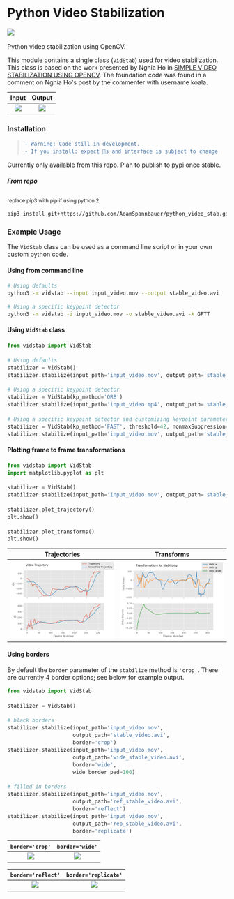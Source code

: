 # Python Video Stabilization

![](https://img.shields.io/badge/STATUS-UNSTABLE%20(in%20development)-red.svg)

 Python video stabilization using OpenCV. 
 
 This module contains a single class (`VidStab`) used for video stabilization. This class is based on the work presented by Nghia Ho in [SIMPLE VIDEO STABILIZATION USING OPENCV](http://nghiaho.com/?p=2093). The foundation code was found in a comment on Nghia Ho's post by the commenter with username koala.
 
 Input                     |  Output
:-------------------------------:|:-------------------------:
![](readme/input_ostrich.gif)  |  ![](readme/stable_ostrich.gif)
 
### Installation

> ```diff
> - Warning: Code still in development. 
> - If you install: expect 🐛s and interface is subject to change
> ```

Currently only available from this repo.  Plan to publish to pypi once stable.

##### From repo

<sub>replace pip3 with pip if using python 2</sub>

```bash
pip3 install git+https://github.com/AdamSpannbauer/python_video_stab.git
```

### Example Usage

The `VidStab` class can be used as a command line script or in your own custom python code.

#### Using from command line

```bash
# Using defaults
python3 -m vidstab --input input_video.mov --output stable_video.avi
```

```bash
# Using a specific keypoint detector
python3 -m vidstab -i input_video.mov -o stable_video.avi -k GFTT
```

#### Using `VidStab` class

```python
from vidstab import VidStab

# Using defaults
stabilizer = VidStab()
stabilizer.stabilize(input_path='input_video.mov', output_path='stable_video.avi')

# Using a specific keypoint detector
stabilizer = VidStab(kp_method='ORB')
stabilizer.stabilize(input_path='input_video.mp4', output_path='stable_video.avi')

# Using a specific keypoint detector and customizing keypoint parameters
stabilizer = VidStab(kp_method='FAST', threshold=42, nonmaxSuppression=False)
stabilizer.stabilize(input_path='input_video.mov', output_path='stable_video.avi')
```

#### Plotting frame to frame transformations

```python
from vidstab import VidStab
import matplotlib.pyplot as plt

stabilizer = VidStab()
stabilizer.stabilize(input_path='input_video.mov', output_path='stable_video.avi')

stabilizer.plot_trajectory()
plt.show()

stabilizer.plot_transforms()
plt.show()
```

Trajectories                     |  Transforms
:-------------------------------:|:-------------------------:
![](readme/trajectory_plot.png)  |  ![](readme/transforms_plot.png)

#### Using borders

By default the `border` parameter of the `stabilize` method is `'crop'`.  There are currently 4 border options; see below for example output.

```python
from vidstab import VidStab

stabilizer = VidStab()

# black borders
stabilizer.stabilize(input_path='input_video.mov', 
                     output_path='stable_video.avi', 
                     border='crop')
stabilizer.stabilize(input_path='input_video.mov', 
                     output_path='wide_stable_video.avi', 
                     border='wide', 
                     wide_border_pad=100)

# filled in borders
stabilizer.stabilize(input_path='input_video.mov', 
                     output_path='ref_stable_video.avi', 
                     border='reflect')
stabilizer.stabilize(input_path='input_video.mov', 
                     output_path='rep_stable_video.avi', 
                     border='replicate')
```

`border='crop'`                     |  `border='wide'`
:-------------------------------:|:-------------------------:
![](readme/stable_ostrich.gif)  |  ![](readme/wide_stable_ostrich.gif)

`border='reflect'`                     |  `border='replicate'`
:-------------------------------:|:-------------------------:
![](readme/reflect_stable_ostrich.gif)  |  ![](readme/replicate_stable_ostrich.gif)
